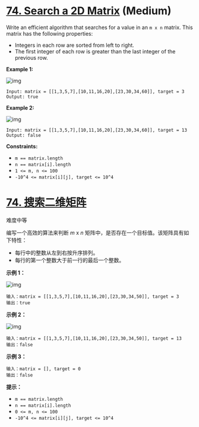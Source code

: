 # [74. Search a 2D Matrix](https://leetcode.com/problems/search-a-2d-matrix/) (Medium)

Write an efficient algorithm that searches for a value in an `m x n` matrix. This matrix has the following properties:

- Integers in each row are sorted from left to right.
- The first integer of each row is greater than the last integer of the previous row.

 

**Example 1:**

![img](https://assets.leetcode.com/uploads/2020/10/05/mat.jpg)

```
Input: matrix = [[1,3,5,7],[10,11,16,20],[23,30,34,60]], target = 3
Output: true
```

**Example 2:**

![img](https://assets.leetcode.com/uploads/2020/10/05/mat2.jpg)

```
Input: matrix = [[1,3,5,7],[10,11,16,20],[23,30,34,60]], target = 13
Output: false
```

 

**Constraints:**

- `m == matrix.length`
- `n == matrix[i].length`
- `1 <= m, n <= 100`
- `-10^4 <= matrix[i][j], target <= 10^4`



# [74. 搜索二维矩阵](https://leetcode-cn.com/problems/search-a-2d-matrix/)

难度中等

编写一个高效的算法来判断 *m* x *n* 矩阵中，是否存在一个目标值。该矩阵具有如下特性：

- 每行中的整数从左到右按升序排列。
- 每行的第一个整数大于前一行的最后一个整数。

 

**示例 1：**

![img](https://assets.leetcode.com/uploads/2020/10/05/mat.jpg)

```
输入：matrix = [[1,3,5,7],[10,11,16,20],[23,30,34,50]], target = 3
输出：true
```

**示例 2：**

![img](https://assets.leetcode-cn.com/aliyun-lc-upload/uploads/2020/11/25/mat2.jpg)

```
输入：matrix = [[1,3,5,7],[10,11,16,20],[23,30,34,50]], target = 13
输出：false
```

**示例 3：**

```
输入：matrix = [], target = 0
输出：false
```

 

**提示：**

- `m == matrix.length`
- `n == matrix[i].length`
- `0 <= m, n <= 100`
- `-10^4 <= matrix[i][j], target <= 10^4`

